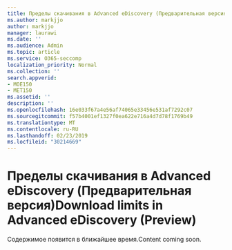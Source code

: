 ```yaml
---
title: Пределы скачивания в Advanced eDiscovery (Предварительная версия)
ms.author: markjjo
author: markjjo
manager: laurawi
ms.date: ''
ms.audience: Admin
ms.topic: article
ms.service: O365-seccomp
localization_priority: Normal
ms.collection: ''
search.appverid:
- MOE150
- MET150
ms.assetid: ''
description: ''
ms.openlocfilehash: 16e033f67a4e56af74065e33456e531af7292c07
ms.sourcegitcommit: f57b4001ef1327f0ea622e716a4d7d78f1769b49
ms.translationtype: MT
ms.contentlocale: ru-RU
ms.lasthandoff: 02/23/2019
ms.locfileid: "30214669"
---
```

# <a name="download-limits-in-advanced-ediscovery-preview"></a><span data-ttu-id="2de43-102">Пределы скачивания в Advanced eDiscovery (Предварительная версия)</span><span class="sxs-lookup"><span data-stu-id="2de43-102">Download limits in Advanced eDiscovery (Preview)</span></span>

<span data-ttu-id="2de43-103">Содержимое появится в ближайшее время.</span><span class="sxs-lookup"><span data-stu-id="2de43-103">Content coming soon.</span></span>